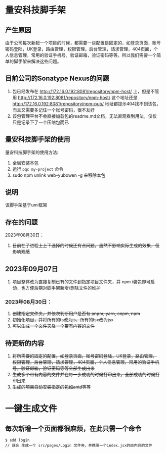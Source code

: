 # 量安科技脚手架

## 产生原因

由于公司每次新起一个项目的时候，都需要一些配置是固定的，如登录页面，账号密码登陆，UK登录，路由管理，权限管理，后台管理，请求管理，404页面，个人信息管理，常用的验证手机号，验证邮箱，验证密码等等。所以我们需要一个简单的脚手架来解决这些问题。

## 目前公司的Sonatype Nexus的问题

1. 包已经发布在 http://172.16.0.192:8081/repository/npm-host/ 上，但是不管用 http://172.16.0.192:8081/repository/npm-host/ 这个地址还是 http://172.16.0.192:8081/repository/npm-pub/ 地址都提示404找不到该包，而且又需要多记住一个账号密码，很不友好
2. 该包管理平台不会直接加载包的readme.md文档，无法直观看到用法，仅仅只是记录下了一个压缩包而已

## 量安科技脚手架的使用

量安科技脚手架的使用方法: 
1. 全局安装本包
2. 运行 `pqc my-project` 命令
3. sudo npm unlink web-yubowen -g 来移除本包

## 说明
该脚手架基于umi框架

## 存在的问题
2023年08月30日：
1. ~~目前在子进程上上下选择的时候还有点问题，虽然不影响实际生成的效果，但影响观感~~

## 2023年09月07日
1. 项目整体改为直接复制已有的文件到指定项目文件夹，并 npm i装包即可启动，也方便后期对脚手架新增/删除文件的维护

### 2023年08月30日：
1. ~~创建指定文件夹，并依次判断用户是否有 pnpm, yarn, cnpm, npm~~
2. ~~初始化项目，并将所有的ts改为js，所有的tsx改为jsx~~
3. ~~可以生成一个文件夹及一个带有内容的文件~~

## 待更新的内容
1. ~~将所需要的固定的配置，如登录页面，账号密码登陆，UK登录，路由管理，权限管理，后台管理，请求管理，404页面，个人信息管理，常用的验证手机号，验证邮箱，验证密码等等全部生成出来~~
2. ~~生成多个带有内容的文件并在每一步成功的时候打印出来，全部成功的时候打印出来~~
3. ~~生成的项目自动安装指定的包如antd等等~~


# 一键生成文件

## 每次新增一个页面都很麻烦，在此只需一个命令

```
$ add login
// 就会 生成一个 src/pages/Login 文件夹，并携带一个index.jsx的由内容的文件

```